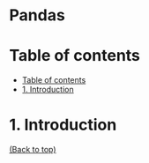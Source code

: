 # Pandas

# Table of contents
- [Table of contents](#table-of-contents)
- [1. Introduction](#1-introduction)



# 1. Introduction

[(Back to top)](#table-of-contents)
